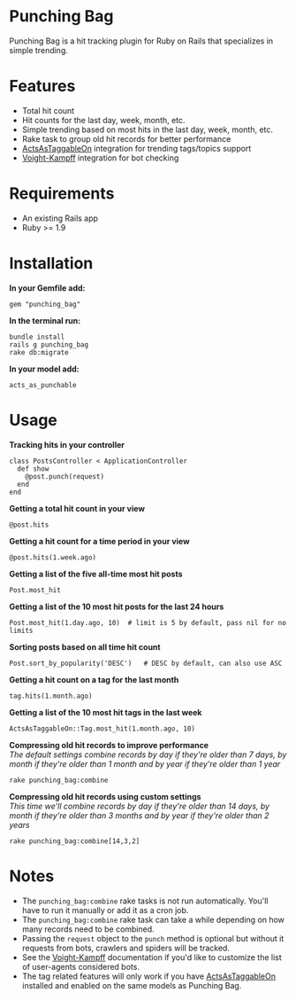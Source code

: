 Punching Bag
============
Punching Bag is a hit tracking plugin for Ruby on Rails that specializes in simple trending.

Features
========
* Total hit count
* Hit counts for the last day, week, month, etc.
* Simple trending based on most hits in the last day, week, month, etc.
* Rake task to group old hit records for better performance
* [ActsAsTaggableOn](https://github.com/mbleigh/acts-as-taggable-on) integration for trending tags/topics support
* [Voight-Kampff](https://github.com/biola/Voight-Kampff) integration for bot checking

Requirements
============

- An existing Rails app
- Ruby >= 1.9

Installation
============

__In your Gemfile add:__

    gem "punching_bag"

__In the terminal run:__

    bundle install
    rails g punching_bag
    rake db:migrate

__In your model add:__

    acts_as_punchable

Usage
=====
__Tracking hits in your controller__

    class PostsController < ApplicationController
      def show
        @post.punch(request)
      end
    end

__Getting a total hit count in your view__

    @post.hits

__Getting a hit count for a time period in your view__

    @post.hits(1.week.ago)

__Getting a list of the five all-time most hit posts__

    Post.most_hit

__Getting a list of the 10 most hit posts for the last 24 hours__

    Post.most_hit(1.day.ago, 10)  # limit is 5 by default, pass nil for no limits

__Sorting posts based on all time hit count__

    Post.sort_by_popularity('DESC')   # DESC by default, can also use ASC

__Getting a hit count on a tag for the last month__

    tag.hits(1.month.ago)

__Getting a list of the 10 most hit tags in the last week__

    ActsAsTaggableOn::Tag.most_hit(1.month.ago, 10)

__Compressing old hit records to improve performance__  
*The default settings combine records by day if they're older than 7 days, by month if they're older than 1 month and by year if they're older than 1 year*

    rake punching_bag:combine

__Compressing old hit records using custom settings__  
*This time we'll combine records by day if they're older than 14 days, by month if they're older than 3 months and by year if they're older than 2 years*

    rake punching_bag:combine[14,3,2]

Notes
=====
* The `punching_bag:combine` rake tasks is not run automatically. You'll have to run it manually or add it as a cron job.
* The `punching_bag:combine` rake task can take a while depending on how many records need to be combined.
* Passing the `request` object to the `punch` method is optional but without it requests from bots, crawlers and spiders will be tracked.
* See the [Voight-Kampff](https://github.com/biola/Voight-Kampff) documentation if you'd like to customize the list of user-agents considered bots.
* The tag related features will only work if you have [ActsAsTaggableOn](https://github.com/mbleigh/acts-as-taggable-on) installed and enabled on the same models as Punching Bag.
